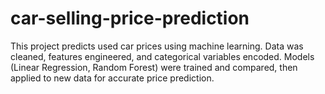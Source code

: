 # car-selling-price-prediction
This project predicts used car prices using machine learning. Data was cleaned, features engineered, and categorical variables encoded. Models (Linear Regression, Random Forest) were trained and compared, then applied to new data for accurate price prediction.
